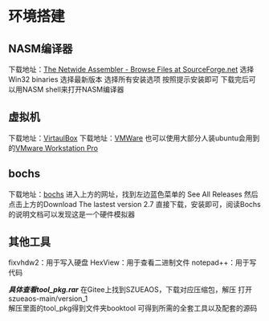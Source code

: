 # 环境搭建

## NASM编译器

下载地址：[The Netwide Assembler - Browse Files at SourceForge.net](https://sourceforge.net/projects/nasm/files/)
选择Win32 binaries
选择最新版本
选择所有安装选项
按照提示安装即可
下载完后可以用NASM shell来打开NASM编译器

## 虚拟机

下载地址：[VirtaulBox](https://www.virtualbox.org/wiki/Downloads)
下载地址：[VMWare](https://tanzu.vmware.com/get-started)
也可以使用大部分人装ubuntu会用到的[VMware Workstation Pro](https://www.vmware.com/hk/products/workstation-pro/workstation-pro-evaluation.html)

## bochs

下载地址：[bochs](http://bochs.sourceforge.net/)
进入上方的网址，找到左边蓝色菜单的 See All Releases
然后点击上方的Download The lastest version 2.7
直接下载，安装即可，阅读Bochs的说明文档可以发现这是一个硬件模拟器

## 其他工具

fixvhdw2：用于写入硬盘
HexView：用于查看二进制文件
notepad++：用于写代码

***具体查看tool_pkg.rar***
在Gitee上找到SZUEAOS，下载对应压缩包，解压
打开 szueaos-main/version_1  
解压里面的tool_pkg得到文件夹booktool
可得到所需的全套工具以及配套的源码
